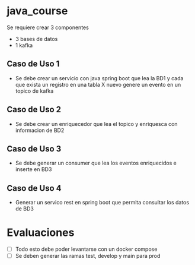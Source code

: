 # java_course

Se requiere crear 3 componentes
- 3 bases de datos
- 1 kafka

## Caso de Uso 1
- Se debe crear un servicio con java spring boot que lea la BD1 y cada que exista un registro en una tabla X nuevo genere un evento en un topico de kafka

## Caso de Uso 2
- Se debe crear un enriquecedor que lea el topico y enriquesca con informacion de BD2

## Caso de Uso 3
- Se debe generar un consumer que lea los eventos enriquecidos e inserte en BD3

## Caso de Uso 4
- Generar un servico rest en spring boot que permita consultar los datos de BD3

# Evaluaciones
- [ ] Todo esto debe poder levantarse con un docker compose
- [ ] Se deben generar las ramas test, develop y main para prod
